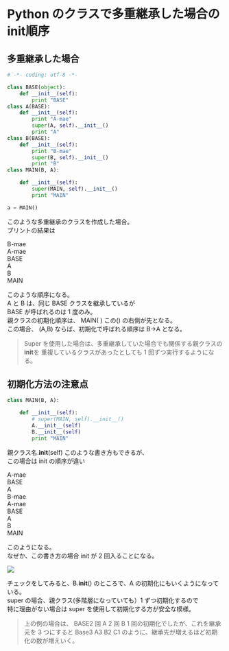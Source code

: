 # Python のクラスで多重継承した場合の**init**順序

<!-- SUMMARY:Pythonのクラスで多重継承した場合の__init__順序 -->

## 多重継承した場合

```python
# -*- coding: utf-8 -*-

class BASE(object):
    def __init__(self):
        print "BASE"
class A(BASE):
    def __init__(self):
        print "A-mae"
        super(A, self).__init__()
        print "A"
class B(BASE):
    def __init__(self):
        print "B-mae"
        super(B, self).__init__()
        print "B"
class MAIN(B, A):

    def __init__(self):
        super(MAIN, self).__init__()
        print "MAIN"

a = MAIN()

```

このような多重継承のクラスを作成した場合。  
プリントの結果は

B-mae  
A-mae  
BASE  
A  
B  
MAIN

このような順序になる。  
A と B は、同じ BASE クラスを継承しているが  
BASE が呼ばれるのは 1 度のみ。  
親クラスの初期化順序は、 MAIN( ) この() の右側が先となる。  
この場合、 (A,B) ならば、初期化で呼ばれる順序は B->A となる。

> Super を使用した場合は、多重継承していた場合でも関係する親クラスの**init**を
> 重複しているクラスがあったとしても 1 回ずつ実行するようになる。

## 初期化方法の注意点

```python
class MAIN(B, A):

    def __init__(self):
        # super(MAIN, self).__init__()
        A.__init__(self)
        B.__init__(self)
        print "MAIN"
```

親クラス名.**init**(self) このような書き方もできるが、  
この場合は init の順序が違い

A-mae  
BASE  
A  
B-mae  
A-mae  
BASE  
A  
B  
MAIN

このようになる。  
なぜか、この書き方の場合 init が 2 回入ることになる。

![](https://gyazo.com/8354e62976d48597191c2ce820bea456.gif)

チェックをしてみると、B.**init**() のところで、A の初期化にもいくようになっている。  
super の場合、親クラス(多階層になっていても）1 ずつ初期化するので  
特に理由がない場合は super を使用して初期化する方が安全な模様。

> 上の例の場合は、 BASE2 回 A 2 回 B 1 回の初期化でしたが、これを継承元を 3 つにすると
> Base3 A3 B2 C1 のように、継承先が増えるほど初期化の数が増えいく。
